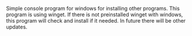 Simple console program for windows for installing other programs. This program is using winget. If there is not preinstalled winget with windows, this program will check and install if it needed. In future there will be other updates.
